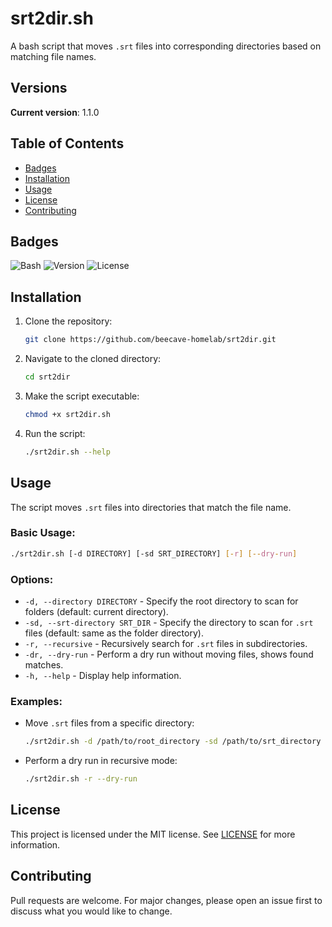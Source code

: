# srt2dir.sh

A bash script that moves `.srt` files into corresponding directories based on matching file names.

## Versions
**Current version**: 1.1.0

## Table of Contents
- [Badges](#badges)
- [Installation](#installation)
- [Usage](#usage)
- [License](#license)
- [Contributing](#contributing)

## Badges
![Bash](https://img.shields.io/badge/Bash-5.1+-blue)
![Version](https://img.shields.io/badge/Version-1.1.0-brightgreen)
![License](https://img.shields.io/github/license/beecave-homelab/srt2dir)

## Installation

1. Clone the repository:

   ```bash
   git clone https://github.com/beecave-homelab/srt2dir.git
   ```

2. Navigate to the cloned directory:

   ```bash
   cd srt2dir
   ```

3. Make the script executable:

   ```bash
   chmod +x srt2dir.sh
   ```

4. Run the script:

   ```bash
   ./srt2dir.sh --help
   ```

## Usage

The script moves `.srt` files into directories that match the file name.

### Basic Usage:

```bash
./srt2dir.sh [-d DIRECTORY] [-sd SRT_DIRECTORY] [-r] [--dry-run]
```

### Options:

- `-d, --directory DIRECTORY` - Specify the root directory to scan for folders (default: current directory).
- `-sd, --srt-directory SRT_DIR` - Specify the directory to scan for `.srt` files (default: same as the folder directory).
- `-r, --recursive` - Recursively search for `.srt` files in subdirectories.
- `-dr, --dry-run` - Perform a dry run without moving files, shows found matches.
- `-h, --help` - Display help information.

### Examples:

- Move `.srt` files from a specific directory:

  ```bash
  ./srt2dir.sh -d /path/to/root_directory -sd /path/to/srt_directory
  ```

- Perform a dry run in recursive mode:

  ```bash
  ./srt2dir.sh -r --dry-run
  ```

## License

This project is licensed under the MIT license. See [LICENSE](LICENSE) for more information.

## Contributing

Pull requests are welcome. For major changes, please open an issue first to discuss what you would like to change.